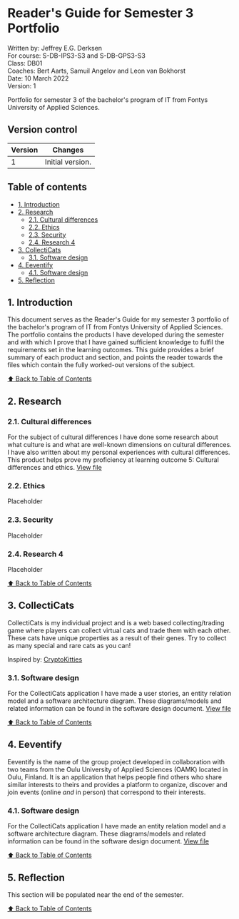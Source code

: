 <!-- omit in toc -->
# Reader's Guide for Semester 3 Portfolio

Written by: Jeffrey E.G. Derksen  
For course: S-DB-IPS3-S3 and S-DB-GPS3-S3  
Class: DB01  
Coaches: Bert Aarts, Samuil Angelov and Leon van Bokhorst  
Date: 10 March 2022  
Version: 1  

Portfolio for semester 3 of the bachelor's program of IT from Fontys University of Applied Sciences.

<!-- omit in toc -->
## Version control

| Version | Changes |
|---------|---------|
| 1 | Initial version. |

<!-- omit in toc -->
## Table of contents

- [1. Introduction](#1-introduction)
- [2. Research](#2-research)
  - [2.1. Cultural differences](#21-cultural-differences)
  - [2.2. Ethics](#22-ethics)
  - [2.3. Security](#23-security)
  - [2.4. Research 4](#24-research-4)
- [3. CollectiCats](#3-collecticats)
  - [3.1. Software design](#31-software-design)
- [4. Eeventify](#4-eeventify)
  - [4.1. Software design](#41-software-design)
- [5. Reflection](#5-reflection)

## 1. Introduction

This document serves as the Reader's Guide for my semester 3 portfolio of the bachelor's program of IT from Fontys University of Applied Sciences. The portfolio contains the products I have developed during the semester and with which I prove that I have gained sufficient knowledge to fulfil the requirements set in the learning outcomes. This guide provides a brief summary of each product and section, and points the reader towards the files which contain the fully worked-out versions of the subject.

[⬆️ Back to Table of Contents](#table-of-contents)

## 2. Research

### 2.1. Cultural differences

For the subject of cultural differences I have done some research about what culture is and what are well-known dimensions on cultural differences. I have also written about my personal experiences with cultural differences. This product helps prove my proficiency at learning outcome 5: Cultural differences and ethics. [View file](/research/cultural_differences.md)

### 2.2. Ethics

Placeholder

### 2.3. Security

Placeholder

### 2.4. Research 4

Placeholder

[⬆️ Back to Table of Contents](#table-of-contents)

## 3. CollectiCats

CollectiCats is my individual project and is a web based collecting/trading game where players can collect virtual cats and trade them with each other. These cats have unique properties as a result of their genes. Try to collect as many special and rare cats as you can!

Inspired by: [CryptoKitties](https://www.cryptokitties.co/)

### 3.1. Software design

For the CollectiCats application I have made a user stories, an entity relation model and a software architecture diagram. These diagrams/models and related information can be found in the software design document. [View file](/collecticats/software_design.md)

[⬆️ Back to Table of Contents](#table-of-contents)

## 4. Eeventify

Eeventify is the name of the group project developed in collaboration with two teams from the Oulu University of Applied Sciences (OAMK) located in Oulu, Finland. It is an application that helps people find others who share similar interests to theirs and provides a platform to organize, discover and join events (online *and* in person) that correspond to their interests.

### 4.1. Software design

For the CollectiCats application I have made an entity relation model and a software architecture diagram. These diagrams/models and related information can be found in the software design document. [View file](/eeventify/software_design.md)

[⬆️ Back to Table of Contents](#table-of-contents)

## 5. Reflection

This section will be populated near the end of the semester.

[⬆️ Back to Table of Contents](#table-of-contents)

